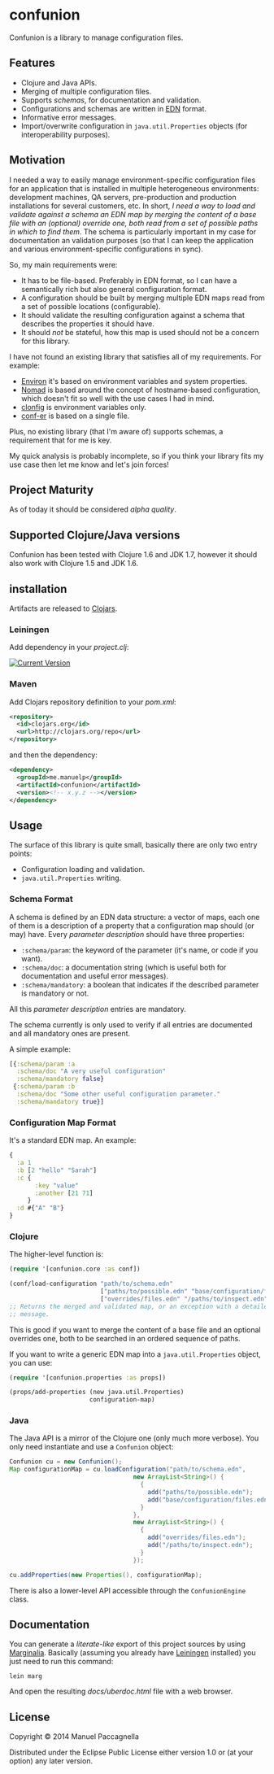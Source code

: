 # confunion

Confunion is a library to manage configuration files.

## Features

* Clojure and Java APIs.
* Merging of multiple configuration files.
* Supports *schemas*, for documentation and validation.
* Configurations and schemas are written in [EDN](http://edn-format.org) format.
* Informative error messages.
* Import/overwrite configuration in `java.util.Properties` objects (for interoperability purposes).

## Motivation

I needed a way to easily manage environment-specific configuration files for an application that is installed in multiple heterogeneous environments: development machines, QA servers, pre-production and production installations for several customers, etc. In short, *I need a way to load and validate against a schema an EDN map by merging the content of a base file with an (optional) override one, both read from a set of possible paths in which to find them*. The schema is particularly important in my case for documentation an validation purposes (so that I can keep the application and various environment-specific configurations in sync).

So, my main requirements were:

* It has to be file-based. Preferably in EDN format, so I can have a semantically rich but also general configuration format.
* A configuration should be built by merging multiple EDN maps read from a set of possible locations (configurable).
* It should validate the resulting configuration against a schema that describes the properties it should have.
* It should *not* be stateful, how this map is used should not be a concern for this library.

I have not found an existing library that satisfies all of my requirements. For example:

* [Environ](https://github.com/weavejester/environ) it's based on environment variables and system properties.
* [Nomad](https://github.com/james-henderson/nomad) is based around the concept of hostname-based configuration, which doesn't fit so well with the use cases I had in mind.
* [clonfig](https://github.com/mccraigmccraig/clonfig) is environment variables only.
* [conf-er](https://github.com/TouchType/conf-er) is based on a single file.

Plus, no existing library (that I'm aware of) supports schemas, a requirement that for me is key.

My quick analysis is probably incomplete, so if you think your library fits my use case then let me know and let's join forces!

## Project Maturity

As of today it should be considered *alpha quality*.

## Supported Clojure/Java versions

Confunion has been tested with Clojure 1.6 and JDK 1.7, however it should also work with Clojure 1.5 and JDK 1.6.

## installation

Artifacts are released to [Clojars](https://clojars.org/me.manuelp/confunion).

### Leiningen ###

Add dependency in your *project.clj*:

[![Current Version](https://clojars.org/me.manuelp/confunion/latest-version.svg)](https://clojars.org/me.manuelp/confunion)

### Maven ###

Add Clojars repository definition to your *pom.xml*:

```xml
<repository>
  <id>clojars.org</id>
  <url>http://clojars.org/repo</url>
</repository>
```

and then the dependency:

```xml
<dependency>
  <groupId>me.manuelp</groupId>
  <artifactId>confunion</artifactId>
  <version><!-- x.y.z --></version>
</dependency>
```

## Usage

The surface of this library is quite small, basically there are only two entry points:

* Configuration loading and validation.
* `java.util.Properties` writing.

### Schema Format

A schema is defined by an EDN data structure: a vector of maps, each one of them is a description of a property that a configuration map should (or may) have. Every *parameter description* should have three properties:

* `:schema/param`: the keyword of the parameter (it's name, or code if you want).
* `:schema/doc`: a documentation string (which is useful both for documentation and useful error messages).
* `:schema/mandatory`: a boolean that indicates if the described parameter is mandatory or not.

All this *parameter description* entries are mandatory.

The schema currently is only used to verify if all entries are documented and all mandatory ones are present.

A simple example:

```clojure
[{:schema/param :a
  :schema/doc "A very useful configuration"
  :schema/mandatory false}
 {:schema/param :b
  :schema/doc "Some other useful configuration parameter."
  :schema/mandatory true}]
```

### Configuration Map Format

It's a standard EDN map. An example:

```clojure
{
  :a 1
  :b [2 "hello" "Sarah"]
  :c {
       :key "value"
       :another [21 71]
     }
  :d #{"A" "B"}
}
```

### Clojure

The higher-level function is:

```clojure
(require '[confunion.core :as conf])

(conf/load-configuration "path/to/schema.edn"
                         ["paths/to/possible.edn" "base/configuration/files.edn"]
                         ["overrides/files.edn" "/paths/to/inspect.edn"])
;; Returns the merged and validated map, or an exception with a detailed
;; message.
```

This is good if you want to merge the content of a base file and an optional overrides one, both to be searched in an ordered sequence of paths.

If you want to write a generic EDN map into a `java.util.Properties` object, you can use:

```clojure
(require '[confunion.properties :as props])

(props/add-properties (new java.util.Properties)
                      configuration-map)
```

### Java

The Java API is a mirror of the Clojure one (only much more verbose). You only need instantiate and use a `Confunion` object:

```java
Confunion cu = new Confunion();
Map configurationMap = cu.loadConfiguration("path/to/schema.edn",
                                  new ArrayList<String>() {
                                    {
                                      add("paths/to/possible.edn");
                                      add("base/configuration/files.edn");
                                    }
                                  },
                                  new ArrayList<String>() {
                                    {
                                      add("overrides/files.edn");
                                      add("/paths/to/inspect.edn");
                                    }
                                  });

cu.addProperties(new Properties(), configurationMap);
```

There is also a lower-level API accessible through the `ConfunionEngine` class.

## Documentation

You can generate a *literate-like* export of this project sources by using [Marginalia](https://github.com/gdeer81/marginalia). Basically (assuming you already have [Leiningen](http://leiningen.org/) installed) you just need to run this command:

```
lein marg
```

And open the resulting *docs/uberdoc.html* file with a web browser.

## License

Copyright © 2014 Manuel Paccagnella

Distributed under the Eclipse Public License either version 1.0 or (at
your option) any later version.
